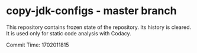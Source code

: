 # copy-jdk-configs - master branch

This repository contains frozen state of the repository.
Its history is cleared. It is used only for static code
analysis with Codacy.

Commit Time: 1702011815